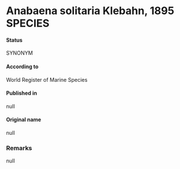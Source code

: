 Anabaena solitaria Klebahn, 1895 SPECIES
=======

#### Status
SYNONYM

#### According to
World Register of Marine Species

#### Published in
null

#### Original name
null

### Remarks
null